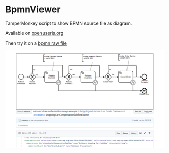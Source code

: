 # BpmnViewer

TamperMonkey script to show BPMN source file as diagram.

Available on [openuserjs.org](https://openuserjs.org/scripts/ludoo0d0a/Bpmn_Viewer)

Then try it on a [bpmn raw file](https://github.com/colinlucs/microservices-orchestration-amqp-example/blob/master/shoppingcart-service/src/main/resources/processes/shoppingCartCompensationSubflow.bpmn)

![Bpmn Diagram in Github](bpmnviewer.png)
